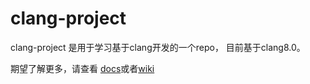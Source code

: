 # clang-project 
clang-project 是用于学习基于clang开发的一个repo， 目前基于clang8.0。


期望了解更多，请查看
[docs](https://github.com/kxingyx/clang-project/tree/master/docs)或者[wiki](https://github.com/kxingyx/clang-project/wiki)
